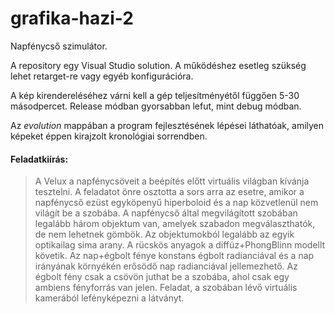 # grafika-hazi-2
Napfénycső szimulátor.

A repository egy Visual Studio solution. A működéshez esetleg szükség lehet retarget-re vagy egyéb konfigurációra.

A kép kirendereléséhez várni kell a gép teljesítményétől függően 5-30 másodpercet. Release módban gyorsabban lefut, mint debug módban.

Az *evolution* mappában a program fejlesztésének lépései láthatóak, amilyen képeket éppen kirajzolt kronológiai sorrendben.

#### Feladatkiírás:

> A Velux a napfénycsöveit a beépítés előtt virtuális világban kívánja tesztelni. A feladatot önre osztotta a sors arra az esetre, amikor a napfénycső ezüst egyköpenyű hiperboloid és a nap közvetlenül nem világít be a szobába. A napfénycső által megvilágított szobában legalább három objektum van, amelyek szabadon megválaszthatók, de nem lehetnek gömbök. Az objektumokból legalább az egyik optikailag sima arany. A rücskös anyagok a diffúz+PhongBlinn modellt követik. Az nap+égbolt fénye konstans égbolt radianciával és a nap irányának környékén erősödő nap radianciával jellemezhető. Az égbolt fény csak a csövön juthat be a szobába, ahol csak egy ambiens fényforrás van jelen. Feladat, a szobában lévő virtuális kamerából lefényképezni a látványt.
